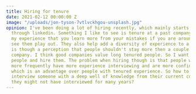 ```yaml
---
title: Hiring for tenure
date: 2021-02-12 00:00:00 Z
image: "/uploads/jon-tyson-7vtlvckhgou-unsplash.jpg"
opinion: I've been doing a lot of hiring recently, which mainly starts with me looking
  through linkedin. Something I like to see is tenure at a past company, it has been
  my experience that you learn more from your mistakes if you are around longer to
  see them play out. They also help add a diversity of experience to a team. There
  is though a perception that people shouldn't stay more then a couple years at a
  company. I think good companies value long tenured people. So I want to find those
  people and hire them. The problem when hiring though is that people who job hop
  more frequently have more experience interviewing and are more confident about it
  which is an advantage over people with tenured experience. So how to entice and
  interview someone with a deep well of knowledge from their current company when
  they might not have interviewed for many years?
---
```


